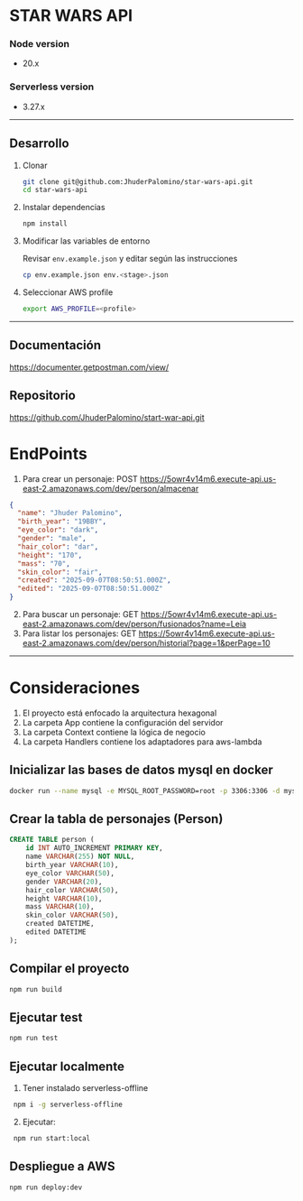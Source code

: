 # STAR WARS API

### Node version

- 20.x

### Serverless version

- 3.27.x

---

## Desarrollo


1. Clonar

   ```bash
   git clone git@github.com:JhuderPalomino/star-wars-api.git
   cd star-wars-api
   ```

3. Instalar dependencias

   ```bash
   npm install
   ```

4. Modificar las variables de entorno

   Revisar `env.example.json` y editar según las instrucciones

   ```bash
   cp env.example.json env.<stage>.json
   ```

5. Seleccionar AWS profile

   ```bash
   export AWS_PROFILE=<profile>
   ```
---
## Documentación

https://documenter.getpostman.com/view/

## Repositorio

https://github.com/JhuderPalomino/start-war-api.git

# EndPoints

1. Para crear un personaje: POST https://5owr4v14m6.execute-api.us-east-2.amazonaws.com/dev/person/almacenar

```Json
{
  "name": "Jhuder Palomino",
  "birth_year": "19BBY",
  "eye_color": "dark",
  "gender": "male",
  "hair_color": "dar",
  "height": "170",
  "mass": "70",
  "skin_color": "fair",
  "created": "2025-09-07T08:50:51.000Z",
  "edited": "2025-09-07T08:50:51.000Z"
}
```

2. Para buscar un personaje: GET https://5owr4v14m6.execute-api.us-east-2.amazonaws.com/dev/person/fusionados?name=Leia
3. Para listar los personajes: GET https://5owr4v14m6.execute-api.us-east-2.amazonaws.com/dev/person/historial?page=1&perPage=10
---
# Consideraciones

1. El proyecto está enfocado la arquitectura hexagonal
2. La carpeta App contiene la configuración del servidor
3. La carpeta Context contiene la lógica de negocio
4. La carpeta Handlers contiene los adaptadores para aws-lambda

## Inicializar las bases de datos mysql en docker

```bash
docker run --name mysql -e MYSQL_ROOT_PASSWORD=root -p 3306:3306 -d mysql:8.0.22
```

## Crear la tabla de personajes (Person)

```sql
CREATE TABLE person (
    id INT AUTO_INCREMENT PRIMARY KEY,
    name VARCHAR(255) NOT NULL,
    birth_year VARCHAR(10),
    eye_color VARCHAR(50),
    gender VARCHAR(20),
    hair_color VARCHAR(50),
    height VARCHAR(10),
    mass VARCHAR(10),
    skin_color VARCHAR(50),
    created DATETIME,
    edited DATETIME
);
```

## Compilar el proyecto
```bash
npm run build
```

## Ejecutar test

```bash
npm run test
```

## Ejecutar localmente

1. Tener instalado serverless-offline

  ```bash
   npm i -g serverless-offline
   ```
2. Ejecutar: 
  ```bash
   npm run start:local
   ```

## Despliegue a AWS

   ```bash
   npm run deploy:dev
   ```
 
